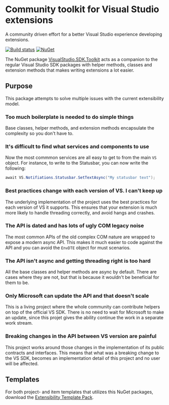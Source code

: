 # Community toolkit for Visual Studio extensions

A community driven effort for a better Visual Studio experience developing extensions.

[![Build status](https://ci.appveyor.com/api/projects/status/24hgrawsx76afr73?svg=true)](https://ci.appveyor.com/project/madskristensen/vssdk-helpers)
[![NuGet](https://img.shields.io/nuget/v/Madskristensen.VisualStudio.SDK.Helpers)](https://nuget.org/packages/Madskristensen.VisualStudio.SDK.Helpers/)

The NuGet package [VisualStudio.SDK.Toolkit](https://www.nuget.org/packages/VisualStudio.SDK.Toolkit/) acts as a companion to the regular Visual Studio SDK packages with helper methods, classes and extension methods that makes writing extensions a lot easier. 

## Purpose
This package attempts to solve multiple issues with the current extensibility model.

### Too much boilerplate is needed to do simple things
Base classes, helper methods, and extension methods encapsulate the complexity so you don't have to. 

### It's difficult to find what services and components to use
Now the most commmon services are all easy to get to from the main `VS` object. For instance, to write to the Statusbar, you can now write the following:

``` C#
await VS.Notifiations.Statusbar.SetTextAsync("My statusbar text");
```

### Best practices change with each version of VS. I can't keep up
The underlying implementation of the project uses the best practices for each version of VS it supports. This ensures that your extension is much more likely to handle threading correctly, and avoid hangs and crashes.


### The API is dated and has lots of ugly COM legacy noise
The most common APIs of the old complex COM nature are wrapped to expose a modern async API. This makes it much easier to code against the API and you can avoid the `EnvDTE` object for must scenarios.

### The API isn't async and getting threading right is too hard
All the base classes and helper methods are async by default. There are cases where they are not, but that is because it wouldn't be beneficial for them to be. 

### Only Microsoft can update the API and that doesn't scale
This is a living project where the whole community can contribute helpers on top of the official VS SDK. There is no need to wait for Microsoft to make an update, since this projet gives the ability continue the work in a separate work stream.

### Breaking changes in the API between VS version are painful
This project works around those changes in the implementation of its public contracts and interfaces. This means that what was a breaking change to the VS SDK, becomes an implementation detail of this project and no user will be affected.


## Templates
For both project- and item templates that utilizes this NuGet packages, download the [Extensibility Template Pack](https://marketplace.visualstudio.com/items?itemName=MadsKristensen.ExtensibilityItemTemplates).
